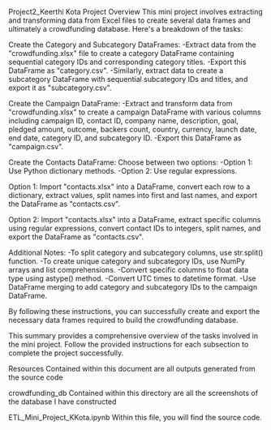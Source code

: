 Project2_Keerthi Kota
Project Overview
This mini project involves extracting and transforming data from Excel files to create several data frames and ultimately a crowdfunding database. Here's a breakdown of the tasks:

Create the Category and Subcategory DataFrames:
-Extract data from the "crowdfunding.xlsx" file to create a category DataFrame containing sequential category IDs and corresponding category titles. -Export this DataFrame as "category.csv". -Similarly, extract data to create a subcategory DataFrame with sequential subcategory IDs and titles, and export it as "subcategory.csv".

Create the Campaign DataFrame:
-Extract and transform data from "crowdfunding.xlsx" to create a campaign DataFrame with various columns including campaign ID, contact ID, company name, description, goal, pledged amount, outcome, backers count, country, currency, launch date, end date, category ID, and subcategory ID. -Export this DataFrame as "campaign.csv".

Create the Contacts DataFrame:
Choose between two options: -Option 1: Use Python dictionary methods. -Option 2: Use regular expressions.

Option 1: Import "contacts.xlsx" into a DataFrame, convert each row to a dictionary, extract values, split names into first and last names, and export the DataFrame as "contacts.csv".

Option 2: Import "contacts.xlsx" into a DataFrame, extract specific columns using regular expressions, convert contact IDs to integers, split names, and export the DataFrame as "contacts.csv".

Additional Notes:
-To split category and subcategory columns, use str.split() function. -To create unique category and subcategory IDs, use NumPy arrays and list comprehensions. -Convert specific columns to float data type using astype() method. -Convert UTC times to datetime format. -Use DataFrame merging to add category and subcategory IDs to the campaign DataFrame.

By following these instructions, you can successfully create and export the necessary data frames required to build the crowdfunding database.

This summary provides a comprehensive overview of the tasks involved in the mini project. Follow the provided instructions for each subsection to complete the project successfully.

Resources
Contained within this document are all outputs generated from the source code

crowdfunding_db
Contained within this directory are all the screenshots of the database I have constructed

ETL_Mini_Project_KKota.ipynb
Within this file, you will find the source code.
